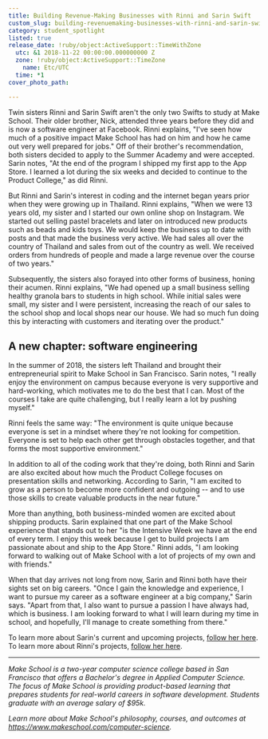 ```yaml
---
title: Building Revenue-Making Businesses with Rinni and Sarin Swift
custom_slug: building-revenuemaking-businesses-with-rinni-and-sarin-swift
category: student_spotlight
listed: true
release_date: !ruby/object:ActiveSupport::TimeWithZone
  utc: &1 2018-11-22 00:00:00.000000000 Z
  zone: !ruby/object:ActiveSupport::TimeZone
    name: Etc/UTC
  time: *1
cover_photo_path: 

---
```

Twin sisters Rinni and Sarin Swift aren't the only two Swifts to study at Make School. Their older brother, Nick, attended three years before they did and is now a software engineer at Facebook. Rinni explains, "I've seen how much of a positive impact Make School has had on him and how he came out very well prepared for jobs." Off of their brother's recommendation, both sisters decided to apply to the Summer Academy and were accepted. Sarin notes, "At the end of the program I shipped my first app to the App Store. I learned a lot during the six weeks and decided to continue to the Product College," as did Rinni.

But Rinni and Sarin's interest in coding and the internet began years prior when they were growing up in Thailand. Rinni explains, "When we were 13 years old, my sister and I started our own online shop on Instagram. We started out selling pastel bracelets and later on introduced new products such as beads and kids toys. We would keep the business up to date with posts and that made the business very active. We had sales all over the country of Thailand and sales from out of the country as well. We received orders from hundreds of people and made a large revenue over the course of two years."

Subsequently, the sisters also forayed into other forms of business, honing their acumen. Rinni explains, "We had opened up a small business selling healthy granola bars to students in high school. While initial sales were small, my sister and I were persistent, increasing the reach of our sales to the school shop and local shops near our house. We had so much fun doing this by interacting with customers and iterating over the product."

## A new chapter: software engineering

In the summer of 2018, the sisters left Thailand and brought their entrepreneurial spirit to Make School in San Francisco. Sarin notes, "I really enjoy the environment on campus because everyone is very supportive and hard-working, which motivates me to do the best that I can. Most of the courses I take are quite challenging, but I really learn a lot by pushing myself."

Rinni feels the same way: "The environment is quite unique because everyone is set in a mindset where they're not looking for competition. Everyone is set to help each other get through obstacles together, and that forms the most supportive environment."

In addition to all of the coding work that they're doing, both Rinni and Sarin are also excited about how much the Product College focuses on presentation skills and networking. According to Sarin, "I am excited to grow as a person to become more confident and outgoing -- and to use those skills to create valuable products in the near future."

More than anything, both business-minded women are excited about shipping products. Sarin explained that one part of the Make School experience that stands out to her "is the Intensive Week we have at the end of every term. I enjoy this week because I get to build projects I am passionate about and ship to the App Store." Rinni adds, "I am looking forward to walking out of Make School with a lot of projects of my own and with friends."

When that day arrives not long from now, Sarin and Rinni both have their sights set on big careers. "Once I gain the knowledge and experience, I want to pursue my career as a software engineer at a big company," Sarin says. "Apart from that, I also want to pursue a passion I have always had, which is business. I am looking forward to what I will learn during my time in school, and hopefully, I'll manage to create something from there."

To learn more about Sarin's current and upcoming projects, [follow her here](https://www.makeschool.com/portfolio/Sarin-Swift). To learn more about Rinni's projects, [follow her here](https://www.makeschool.com/portfolio/RinniSwift).

---

_Make School is a two-year computer science college based in San Francisco that offers a Bachelor's degree in Applied Computer Science. The focus of Make School is providing product-based learning that prepares students for real-world careers in software development. Students graduate with an average salary of $95k._

_Learn more about Make School's philosophy, courses, and outcomes at https://www.makeschool.com/computer-science._